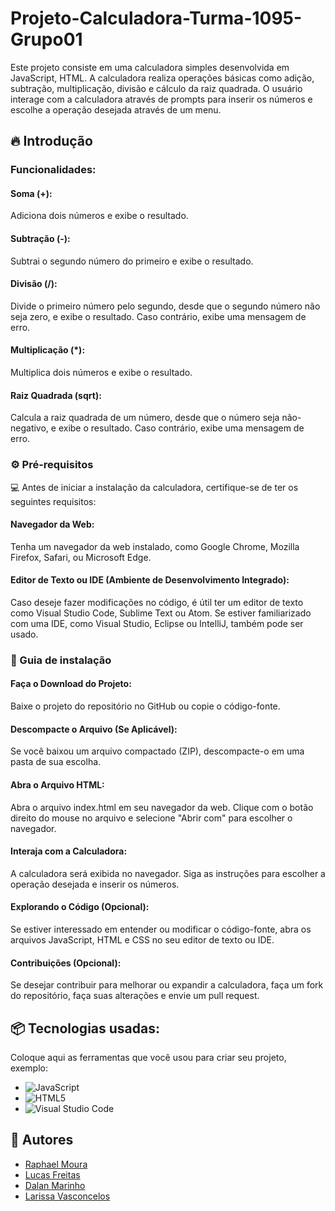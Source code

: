 # Projeto-Calculadora-Turma-1095-Grupo01

Este projeto consiste em uma calculadora simples desenvolvida em JavaScript, HTML. A calculadora realiza operações básicas como adição, subtração, multiplicação, divisão e cálculo da raiz quadrada. O usuário interage com a calculadora através de prompts para inserir os números e escolhe a operação desejada através de um menu.

## 🔥 Introdução

### Funcionalidades:

#### Soma (+): 
Adiciona dois números e exibe o resultado.
#### Subtração (-): 
Subtrai o segundo número do primeiro e exibe o resultado.
#### Divisão (/): 
Divide o primeiro número pelo segundo, desde que o segundo número não seja zero, e exibe o resultado. Caso contrário, exibe uma mensagem de erro.
#### Multiplicação (*): 
Multiplica dois números e exibe o resultado.
#### Raiz Quadrada (sqrt): 
Calcula a raiz quadrada de um número, desde que o número seja não-negativo, e exibe o resultado. Caso contrário, exibe uma mensagem de erro.

### ⚙️ Pré-requisitos

💻 Antes de iniciar a instalação da calculadora, certifique-se de ter os seguintes requisitos:

#### Navegador da Web: 
Tenha um navegador da web instalado, como Google Chrome, Mozilla Firefox, Safari, ou Microsoft Edge.

#### Editor de Texto ou IDE (Ambiente de Desenvolvimento Integrado):
Caso deseje fazer modificações no código, é útil ter um editor de texto como Visual Studio Code, Sublime Text ou Atom. Se estiver familiarizado com uma IDE, como Visual Studio, Eclipse ou IntelliJ, também pode ser usado.

### 🔨 Guia de instalação

#### Faça o Download do Projeto:
Baixe o projeto do repositório no GitHub ou copie o código-fonte.

#### Descompacte o Arquivo (Se Aplicável):
Se você baixou um arquivo compactado (ZIP), descompacte-o em uma pasta de sua escolha.

#### Abra o Arquivo HTML:
Abra o arquivo index.html em seu navegador da web. Clique com o botão direito do mouse no arquivo e selecione "Abrir com" para escolher o navegador.

#### Interaja com a Calculadora:
A calculadora será exibida no navegador. Siga as instruções para escolher a operação desejada e inserir os números.

#### Explorando o Código (Opcional):
Se estiver interessado em entender ou modificar o código-fonte, abra os arquivos JavaScript, HTML e CSS no seu editor de texto ou IDE.

#### Contribuições (Opcional):
Se desejar contribuir para melhorar ou expandir a calculadora, faça um fork do repositório, faça suas alterações e envie um pull request.

## 📦 Tecnologias usadas:

Coloque aqui as ferramentas que você usou para criar seu projeto, exemplo:

* ![JavaScript](https://img.shields.io/badge/javascript-%23323330.svg?style=for-the-badge&logo=javascript&logoColor=%23F7DF1E)
* ![HTML5](https://img.shields.io/badge/html5-%23E34F26.svg?style=for-the-badge&logo=html5&logoColor=white)
* ![Visual Studio Code](https://img.shields.io/badge/Visual%20Studio%20Code-0078d7.svg?style=for-the-badge&logo=visual-studio-code&logoColor=white)

## 👷 Autores

- <a href='https://github.com/Raphaell-Alves'>Raphael Moura</a>
- <a href='https://github.com/LucasDev9645'>Lucas Freitas</a>
- <a href='https://github.com/dalanmarinho'>Dalan Marinho</a>
- <a href='https://github.com/Rvssa'>Larissa Vasconcelos</a>
